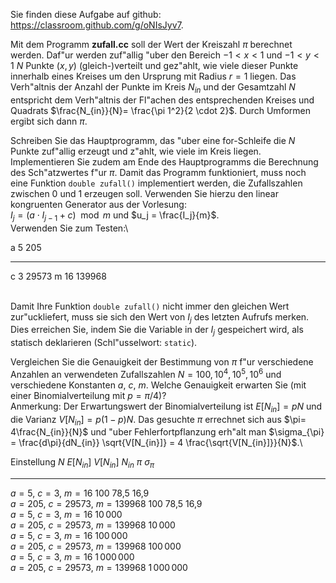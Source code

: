 Sie finden diese Aufgabe auf github:
<https://classroom.github.com/g/oNIsJyv7>.

Mit dem Programm **zufall.cc** soll der Wert der Kreiszahl $\pi$
berechnet werden. Daf\"ur werden zuf\"allig \"uber den Bereich
$-1 < x < 1$ und $-1 < y < 1$ $N$ Punkte $(x,y)$ (gleich-)verteilt und
gez\"ahlt, wie viele dieser Punkte innerhalb eines Kreises um den
Ursprung mit Radius $r=1$ liegen. Das Verh\"altnis der Anzahl der Punkte
im Kreis $N_{in}$ und der Gesamtzahl $N$ entspricht dem Verh\"altnis der
Fl\"achen des entsprechenden Kreises und Quadrats
$\frac{N_{in}}{N}= \frac{\pi 1^2}{2 \cdot 2}$. Durch Umformen ergibt
sich dann $\pi$.

Schreiben Sie das Hauptprogramm, das \"uber eine for-Schleife die $N$
Punkte zuf\"allig erzeugt und z\"ahlt, wie viele im Kreis liegen.
Implementieren Sie zudem am Ende des Hauptprogramms die Berechnung des
Sch\"atzwertes f\"ur $\pi$. Damit das Programm funktioniert, muss noch
eine Funktion `double zufall()` implementiert werden, die Zufallszahlen
zwischen 0 und 1 erzeugen soll. Verwenden Sie hierzu den linear
kongruenten Generator aus der Vorlesung:\
$I_j = (a \cdot I_{j-1}+c) \mod m$ und $u_j = \frac{I_j}{m}$.\
Verwenden Sie zum Testen:\

   a     5      205
  --- ---- --------
   c     3    29573
   m    16   139968

\
Damit Ihre Funktion `double zufall()` nicht immer den gleichen Wert
zur\"uckliefert, muss sie sich den Wert von $I_j$ des letzten Aufrufs
merken. Dies erreichen Sie, indem Sie die Variable in der $I_j$
gespeichert wird, als statisch deklarieren (Schl\"usselwort: `static`).

Vergleichen Sie die Genauigkeit der Bestimmung von $\pi$ f\"ur
verschiedene Anzahlen an verwendeten Zufallszahlen
$N = 100, 10^4, 10^5,  10^6$ und verschiedene Konstanten $a$, $c$, $m$.
Welche Genauigkeit erwarten Sie (mit einer Binomialverteilung mit
$p=\pi/4$)?\
Anmerkung: Der Erwartungswert der Binomialverteilung ist $E[N_{in}]=pN$
und die Varianz $V[N_{in}]=p(1-p)N$. Das gesuchte $\pi$ errechnet sich
aus $\pi= 4\frac{N_{in}}{N}$ und \"uber Fehlerfortpflanzung erh\"alt man
$\sigma_{\pi} = \frac{d\pi}{dN_{in}} \sqrt{V[N_{in}]} = 4 \frac{\sqrt{V[N_{in}]}}{N}$.\

  Einstellung                              $N$  $E[N_{in}]$   $V[N_{in}]$   $N_{in}$   $\pi$   $\sigma_{\pi}$
  -------------------------------- ----------- ------------- ------------- ---------- ------- ----------------
  $a=5$, $c=3$, $m=16$                     100     78,5          16,9                         
  $a=205$, $c=29573$, $m=139968$           100     78,5          16,9                         
  $a=5$, $c=3$, $m=16$                  10 000                                                
  $a=205$, $c=29573$, $m=139968$        10 000                                                
  $a=5$, $c=3$, $m=16$                 100 000                                                
  $a=205$, $c=29573$, $m=139968$       100 000                                                
  $a=5$, $c=3$, $m=16$               1 000 000                                                
  $a=205$, $c=29573$, $m=139968$     1 000 000                                                
